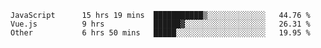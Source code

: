 
<!--
**xy406043/xy406043** is a ✨ _special_ ✨ repository because its `README.md` (this file) appears on your GitHub profile.

Here are some ideas to get you started:

- 🔭 I’m currently working on ...
- 🌱 I’m currently learning ...
- 👯 I’m looking to collaborate on ...
- 🤔 I’m looking for help with ...
- 💬 Ask me about ...
- 📫 How to reach me: ...
- 😄 Pronouns: ...
- ⚡ Fun fact: ...
-->

<!--START_SECTION:waka-->

```text
JavaScript      15 hrs 19 mins  ███████████▒░░░░░░░░░░░░░   44.76 %
Vue.js          9 hrs           ██████▓░░░░░░░░░░░░░░░░░░   26.31 %
Other           6 hrs 50 mins   █████░░░░░░░░░░░░░░░░░░░░   19.95 %
```

<!--END_SECTION:waka-->

